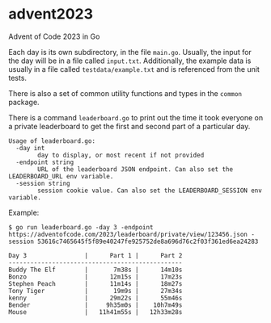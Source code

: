 # advent2023
Advent of Code 2023 in Go

Each day is its own subdirectory, in the file `main.go`. Usually, the input for the day will be in a file called `input.txt`. Additionally,
the example data is usually in a file called `testdata/example.txt` and is referenced from the unit tests.

There is also a set of common utility functions and types in the `common` package.

There is a command `leaderboard.go` to print out the time it took everyone on a private leaderboard to get the first and second part of a particular day.

```
Usage of leaderboard.go:
  -day int
    	day to display, or most recent if not provided
  -endpoint string
    	URL of the leaderboard JSON endpoint. Can also set the LEADERBOARD_URL env variable.
  -session string
    	session cookie value. Can also set the LEADERBOARD_SESSION env variable.
```

Example:

```
$ go run leaderboard.go -day 3 -endpoint https://adventofcode.com/2023/leaderboard/private/view/123456.json -session 53616c7465645f5f89e40247fe925752de8a696d76c2f03f361ed6ea24283

Day 3                |      Part 1 |      Part 2
------------------------------------------------
Buddy The Elf        |       7m38s |      14m10s
Bonzo                |      12m15s |      17m23s
Stephen Peach        |      11m14s |      18m27s
Tony Tiger           |       19m9s |      27m34s
kenny                |      29m22s |      55m46s
Bender               |     9h35m0s |    10h7m49s
Mouse                |   11h41m55s |   12h33m28s
```
